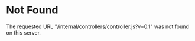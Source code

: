 # Not Found
The requested URL "/internal/controllers/controller.js?v=0.1" was not found on this server.
